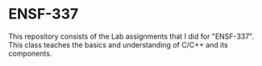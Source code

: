 # ENSF-337
This repository consists of the Lab assignments that I did for "ENSF-337". This class teaches the basics and understanding of C/C++ and its components.
